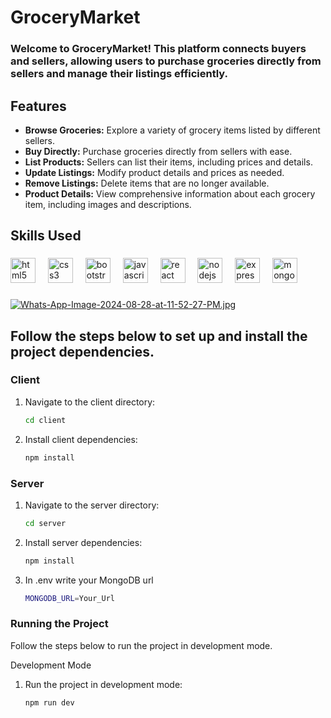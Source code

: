 # GroceryMarket

### Welcome to GroceryMarket! This platform connects buyers and sellers, allowing users to purchase groceries directly from sellers and manage their listings efficiently.

## Features

- **Browse Groceries:** Explore a variety of grocery items listed by different sellers.
- **Buy Directly:** Purchase groceries directly from sellers with ease.
- **List Products:** Sellers can list their items, including prices and details.
- **Update Listings:** Modify product details and prices as needed.
- **Remove Listings:** Delete items that are no longer available.
- **Product Details:** View comprehensive information about each grocery item, including images and descriptions.

## Skills Used

###

<div align="left">
  <img src="https://cdn.jsdelivr.net/gh/devicons/devicon/icons/html5/html5-original.svg" height="40" alt="html5 logo"  />
  <img width="12" />
  <img src="https://cdn.jsdelivr.net/gh/devicons/devicon/icons/css3/css3-original.svg" height="40" alt="css3 logo"  />
  <img width="12" />
  <img src="https://cdn.jsdelivr.net/gh/devicons/devicon/icons/bootstrap/bootstrap-original.svg" height="40" alt="bootstrap logo"  />
  <img width="12" />
  <img src="https://cdn.jsdelivr.net/gh/devicons/devicon/icons/javascript/javascript-original.svg" height="40" alt="javascript logo"  />
  <img width="12" />
  <img src="https://cdn.jsdelivr.net/gh/devicons/devicon/icons/react/react-original.svg" height="40" alt="react logo"  />
  <img width="12" />
  <img src="https://cdn.jsdelivr.net/gh/devicons/devicon/icons/nodejs/nodejs-original.svg" height="40" alt="nodejs logo"  />
  <img width="12" />
  <img src="https://cdn.jsdelivr.net/gh/devicons/devicon/icons/express/express-original.svg" height="40" alt="express logo"  />
  <img width="12" />
  <img src="https://cdn.jsdelivr.net/gh/devicons/devicon/icons/mongodb/mongodb-original.svg" height="40" alt="mongodb logo"  />
</div>

###

[![Whats-App-Image-2024-08-28-at-11-52-27-PM.jpg](https://i.postimg.cc/R0gMw6S7/Whats-App-Image-2024-08-28-at-11-52-27-PM.jpg)](https://postimg.cc/1gNhQzNX)

## Follow the steps below to set up and install the project dependencies.

### Client

1. Navigate to the client directory:
   ```bash
   cd client
2. Install client dependencies:
   ```bash
   npm install

### Server

1. Navigate to the server directory:
   ```bash
   cd server
2. Install server dependencies:
   ```bash
   npm install
3. In .env write your MongoDB url
   ```bash
   MONGODB_URL=Your_Url

### Running the Project
Follow the steps below to run the project in development mode.

Development Mode

1. Run the project in development mode:
   ```bash
   npm run dev
